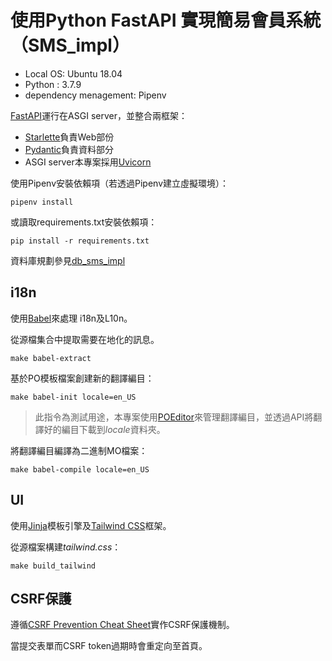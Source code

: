 # 使用Python FastAPI 實現簡易會員系統 （SMS_impl）
- Local OS: Ubuntu 18.04
- Python : 3.7.9
- dependency menagement: Pipenv

[FastAPI]運行在ASGI server，並整合兩框架： 
- [Starlette]負責Web部份
- [Pydantic]負責資料部分
- ASGI server本專案採用[Uvicorn]

使用Pipenv安裝依賴項（若透過Pipenv建立虛擬環境）：
```
pipenv install
```

或讀取requirements.txt安裝依賴項：
```
pip install -r requirements.txt
```

資料庫規劃參見[db_sms_impl]

## i18n
使用[Babel]來處理 i18n及L10n。

從源檔集合中提取需要在地化的訊息。
```
make babel-extract
```

基於PO模板檔案創建新的翻譯編目：
```
make babel-init locale=en_US
```
> 此指令為測試用途，本專案使用[POEditor]來管理翻譯編目，並透過API將翻譯好的編目下載到*locale*資料夾。

將翻譯編目編譯為二進制MO檔案：
```
make babel-compile locale=en_US
```

## UI
使用[Jinja]模板引擎及[Tailwind CSS]框架。

從源檔案構建*tailwind.css*：
```
make build_tailwind
```

## CSRF保護
遵循[CSRF Prevention Cheat Sheet]實作CSRF保護機制。

當提交表單而CSRF token過期時會重定向至首頁。

[FastAPI]: https://fastapi.tiangolo.com/
[Starlette]: https://www.starlette.io/
[Pydantic]: https://pydantic-docs.helpmanual.io/
[Uvicorn]: https://www.uvicorn.org/
[Babel]: http://babel.pocoo.org/
[Jinja]: https://jinja.palletsprojects.com/
[Tailwind CSS]: https://tailwindcss.com/
[POEditor]: https://poeditor.com/
[CSRF Prevention Cheat Sheet]: https://cheatsheetseries.owasp.org/cheatsheets/Cross-Site_Request_Forgery_Prevention_Cheat_Sheet.html
[db_sms_impl]: https://github.com/ShenTengTu/db_sms_impl
